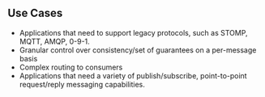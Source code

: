 
## Use Cases

-   Applications that need to support legacy protocols, such as STOMP, MQTT, AMQP, 0-9-1.
-   Granular control over consistency/set of guarantees on a per-message basis
-   Complex routing to consumers
-   Applications that need a variety of publish/subscribe, point-to-point request/reply messaging capabilities.